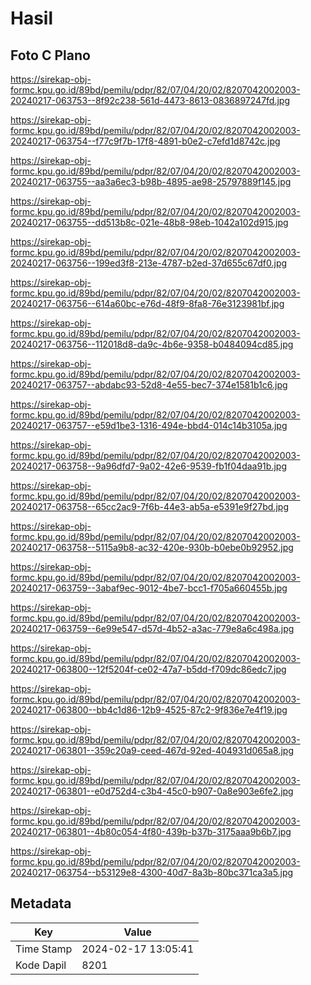 # Hasil

## Foto C Plano

https://sirekap-obj-formc.kpu.go.id/89bd/pemilu/pdpr/82/07/04/20/02/8207042002003-20240217-063753--8f92c238-561d-4473-8613-0836897247fd.jpg

https://sirekap-obj-formc.kpu.go.id/89bd/pemilu/pdpr/82/07/04/20/02/8207042002003-20240217-063754--f77c9f7b-17f8-4891-b0e2-c7efd1d8742c.jpg

https://sirekap-obj-formc.kpu.go.id/89bd/pemilu/pdpr/82/07/04/20/02/8207042002003-20240217-063755--aa3a6ec3-b98b-4895-ae98-25797889f145.jpg

https://sirekap-obj-formc.kpu.go.id/89bd/pemilu/pdpr/82/07/04/20/02/8207042002003-20240217-063755--dd513b8c-021e-48b8-98eb-1042a102d915.jpg

https://sirekap-obj-formc.kpu.go.id/89bd/pemilu/pdpr/82/07/04/20/02/8207042002003-20240217-063756--199ed3f8-213e-4787-b2ed-37d655c67df0.jpg

https://sirekap-obj-formc.kpu.go.id/89bd/pemilu/pdpr/82/07/04/20/02/8207042002003-20240217-063756--614a60bc-e76d-48f9-8fa8-76e3123981bf.jpg

https://sirekap-obj-formc.kpu.go.id/89bd/pemilu/pdpr/82/07/04/20/02/8207042002003-20240217-063756--112018d8-da9c-4b6e-9358-b0484094cd85.jpg

https://sirekap-obj-formc.kpu.go.id/89bd/pemilu/pdpr/82/07/04/20/02/8207042002003-20240217-063757--abdabc93-52d8-4e55-bec7-374e1581b1c6.jpg

https://sirekap-obj-formc.kpu.go.id/89bd/pemilu/pdpr/82/07/04/20/02/8207042002003-20240217-063757--e59d1be3-1316-494e-bbd4-014c14b3105a.jpg

https://sirekap-obj-formc.kpu.go.id/89bd/pemilu/pdpr/82/07/04/20/02/8207042002003-20240217-063758--9a96dfd7-9a02-42e6-9539-fb1f04daa91b.jpg

https://sirekap-obj-formc.kpu.go.id/89bd/pemilu/pdpr/82/07/04/20/02/8207042002003-20240217-063758--65cc2ac9-7f6b-44e3-ab5a-e5391e9f27bd.jpg

https://sirekap-obj-formc.kpu.go.id/89bd/pemilu/pdpr/82/07/04/20/02/8207042002003-20240217-063758--5115a9b8-ac32-420e-930b-b0ebe0b92952.jpg

https://sirekap-obj-formc.kpu.go.id/89bd/pemilu/pdpr/82/07/04/20/02/8207042002003-20240217-063759--3abaf9ec-9012-4be7-bcc1-f705a660455b.jpg

https://sirekap-obj-formc.kpu.go.id/89bd/pemilu/pdpr/82/07/04/20/02/8207042002003-20240217-063759--6e99e547-d57d-4b52-a3ac-779e8a6c498a.jpg

https://sirekap-obj-formc.kpu.go.id/89bd/pemilu/pdpr/82/07/04/20/02/8207042002003-20240217-063800--12f5204f-ce02-47a7-b5dd-f709dc86edc7.jpg

https://sirekap-obj-formc.kpu.go.id/89bd/pemilu/pdpr/82/07/04/20/02/8207042002003-20240217-063800--bb4c1d86-12b9-4525-87c2-9f836e7e4f19.jpg

https://sirekap-obj-formc.kpu.go.id/89bd/pemilu/pdpr/82/07/04/20/02/8207042002003-20240217-063801--359c20a9-ceed-467d-92ed-404931d065a8.jpg

https://sirekap-obj-formc.kpu.go.id/89bd/pemilu/pdpr/82/07/04/20/02/8207042002003-20240217-063801--e0d752d4-c3b4-45c0-b907-0a8e903e6fe2.jpg

https://sirekap-obj-formc.kpu.go.id/89bd/pemilu/pdpr/82/07/04/20/02/8207042002003-20240217-063801--4b80c054-4f80-439b-b37b-3175aaa9b6b7.jpg

https://sirekap-obj-formc.kpu.go.id/89bd/pemilu/pdpr/82/07/04/20/02/8207042002003-20240217-063754--b53129e8-4300-40d7-8a3b-80bc371ca3a5.jpg


## Metadata

| Key        | Value               |
| ---------- | ------------------- |
| Time Stamp | 2024-02-17 13:05:41 |
| Kode Dapil | 8201                |



